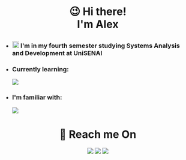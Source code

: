 # <p align="center" font-size="60px">😉 Hi there!</br>I'm Alex</p>

* <h3><img src="https://cdn-icons-png.flaticon.com/512/2702/2702154.png" style="width: 18px; height: auto;"> I'm in my fourth semester studying Systems Analysis and Development at UniSENAI</h3>
* <h3>Currently learning:</h3>
  <a href="https://github.com/Schlup"><img src="https://skillicons.dev/icons?i=react,java,spring,postgres&theme=dark" /></a>
* <h3>I'm familiar with:</h3>
  <a href="https://github.com/Schlup"><img src="https://skillicons.dev/icons?i=html,css,tailwind,js,nodejs,express,mongodb,git&perline=4&theme=dark" /></a>

<h1 align="center">📢 Reach me On</h1>
<div align="center">
  <a href="https://www.linkedin.com/in/alex-schlup-hoffmann-b0288027a/" target="_blank"><img src="https://skillicons.dev/icons?i=linkedin&theme=dark" /></a>  
  <a href="https://www.instagram.com/alexschluphoff/" target="_blank"><img src="https://skillicons.dev/icons?i=instagram&theme=dark" /></a>
  <a href="mailto:contasalex25@gmail.com" target="_blank"><img src="https://skillicons.dev/icons?i=gmail&theme=dark" /></a>
</div>
